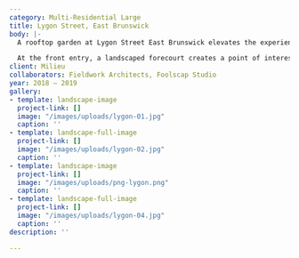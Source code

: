 ```yaml
---
category: Multi-Residential Large
title: Lygon Street, East Brunswick
body: |-
  A rooftop garden at Lygon Street East Brunswick elevates the experience of communal living, with a shared space for all residents to take in the district views.

  At the front entry, a landscaped forecourt creates a point of interest, while being empathetic to the old bluestone façade of the neighbouring property.
client: Milieu
collaborators: Fieldwork Architects, Foolscap Studio
year: 2018 — 2019
gallery:
- template: landscape-image
  project-link: []
  image: "/images/uploads/lygon-01.jpg"
  caption: ''
- template: landscape-full-image
  project-link: []
  image: "/images/uploads/lygon-02.jpg"
  caption: ''
- template: landscape-image
  project-link: []
  image: "/images/uploads/png-lygon.png"
  caption: ''
- template: landscape-full-image
  project-link: []
  image: "/images/uploads/lygon-04.jpg"
  caption: ''
description: ''

---
```

